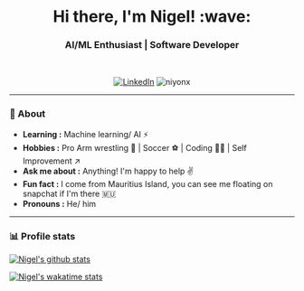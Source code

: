 <h1 align="center"> Hi there, I'm Nigel! :wave: </h1>

<h3 align="center">  AI/ML Enthusiast | Software Developer </h3> <br>

<p align="center"> 
<a href="https://www.linkedin.com/in/niyonx/"><img alt="LinkedIn" src="https://img.shields.io/badge/-Nigel_Yong-blue?style=flat-square&logo=Linkedin&logoColor=white&link=https://www.linkedin.com/in/niyonx/"></a>
<img src="https://komarev.com/ghpvc/?username=niyonx" alt="niyonx" />
</p>

--------------------------------------------------------------------------------------------------------------------------------------------------------------------
### 🤔 About
-  **Learning :** Machine learning/ AI :zap:
-  **Hobbies :** Pro Arm wrestling 💪 | Soccer :soccer: | Coding 👨‍💻 | Self Improvement :arrow_upper_right:
-  **Ask me about :** Anything! I'm happy to help :v:
-  **Fun fact :** I come from Mauritius Island, you can see me floating on snapchat if I'm there :mauritius:
-  **Pronouns :** He/ him

--------------------------------------------------------------------------------------------------------------------------------------------------------------------

### 📊 Profile stats

[![Nigel's github stats](https://github-readme-stats.vercel.app/api?username=niyonx&count_private=true&show_icons=true)](https://github.com/anuraghazra/github-readme-stats)

[![Nigel's wakatime stats](https://github-readme-stats.vercel.app/api/wakatime?username=niyonx)](https://github.com/anuraghazra/github-readme-stats)
